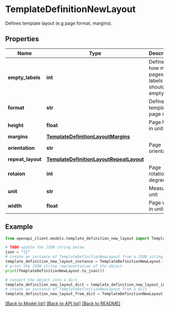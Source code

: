 # TemplateDefinitionNewLayout

Defines template layout (e.g page format, margins).

## Properties

Name | Type | Description | Notes
------------ | ------------- | ------------- | -------------
**empty_labels** | **int** | Defines how many pages or labels should be empty | [optional] 
**format** | **str** | Defines template page size | [optional] 
**height** | **float** | Page height in units | [optional] 
**margins** | [**TemplateDefinitionLayoutMargins**](TemplateDefinitionLayoutMargins.md) |  | [optional] 
**orientation** | **str** | Page orientation | [optional] 
**repeat_layout** | [**TemplateDefinitionLayoutRepeatLayout**](TemplateDefinitionLayoutRepeatLayout.md) |  | [optional] 
**rotaion** | **int** | Page rotation in degrees | [optional] 
**unit** | **str** | Measure unit | [optional] 
**width** | **float** | Page width in units | [optional] 

## Example

```python
from openapi_client.models.template_definition_new_layout import TemplateDefinitionNewLayout

# TODO update the JSON string below
json = "{}"
# create an instance of TemplateDefinitionNewLayout from a JSON string
template_definition_new_layout_instance = TemplateDefinitionNewLayout.from_json(json)
# print the JSON string representation of the object
print(TemplateDefinitionNewLayout.to_json())

# convert the object into a dict
template_definition_new_layout_dict = template_definition_new_layout_instance.to_dict()
# create an instance of TemplateDefinitionNewLayout from a dict
template_definition_new_layout_from_dict = TemplateDefinitionNewLayout.from_dict(template_definition_new_layout_dict)
```
[[Back to Model list]](../README.md#documentation-for-models) [[Back to API list]](../README.md#documentation-for-api-endpoints) [[Back to README]](../README.md)


